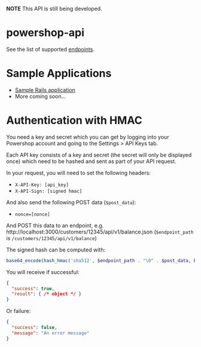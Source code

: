 **NOTE** This API is still being developed.

powershop-api
=============

See the list of supported [endpoints](endpoints).

# Sample Applications

* [Sample Rails application](https://github.com/hughdavenport/rails-hmac-api)
* More coming soon...

# Authentication with HMAC

You need a key and secret which you can get by logging into your Powershop account and going to the Settings > API Keys tab.

Each API key consists of a key and secret (the secret will only be displayed once) which need to be hashed and sent as part of your API request.

In your request, you will need to set the following headers:

* `X-API-Key: [api_key]`
* `X-API-Sign: [signed hmac]`

And also send the following POST data (`$post_data`):

* `nonce=[nonce]`

And POST this data to an endpoint, e.g. http://localhost:3000/customers/12345/api/v1/balance.json (`$endpoint_path` is `/customers/12345/api/v1/balance`)

The signed hash can be computed with:

```php
base64_encode(hash_hmac('sha512', $endpoint_path . "\0" . $post_data, base64_decode($secret), true)),
```

You will receive if successful:

```json
{
  "success": true,
  "result": { /* object */ }
}
```

Or failure:

```json
{
  "success": false,
  "message": "An error message"
}
```
